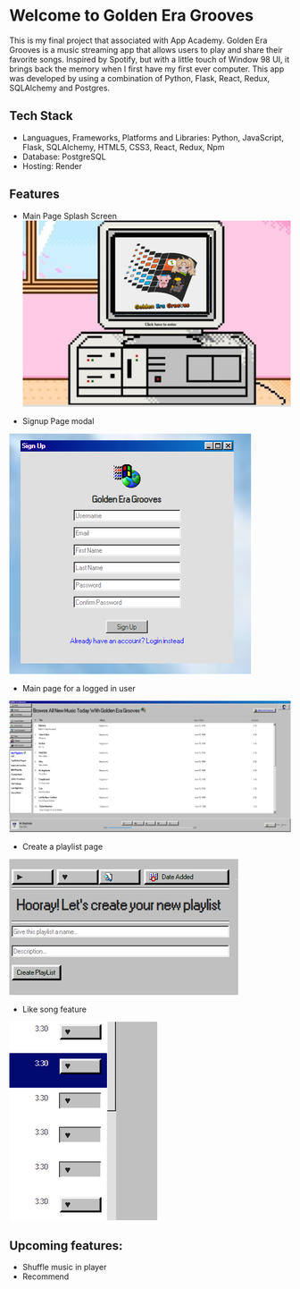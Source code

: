 # Welcome to Golden Era Grooves

This is my final project that associated with App Academy. Golden Era Grooves is a music streaming app that allows users to play and share their favorite songs. Inspired by Spotify, but with a little touch of Window 98 UI, it brings back the memory when I first have my first ever computer. This app was developed by using a combination of Python, Flask, React, Redux, SQLAlchemy and Postgres.

## Tech Stack
-  Languagues, Frameworks, Platforms and Libraries: Python, JavaScript, Flask, SQLAlchemy, HTML5, CSS3, React, Redux, Npm
-  Database: PostgreSQL
-  Hosting: Render
## Features
- Main Page Splash Screen
 ![mainpage](/react-app/src/assets/splashscreengeg.PNG)

- Signup Page modal

 ![signup](/react-app/src/assets/signupgeg.PNG)

- Main page for a logged in user

 ![mainlog](/react-app/src/assets/maingeg.PNG)

- Create a playlist page

 ![createpl](/react-app/src/assets/createplaylistgeg.PNG)

- Like song feature

 ![likesong](/react-app/src/assets/likesonggeg.PNG)

## Upcoming features:

- Shuffle music in player
- Recommend
